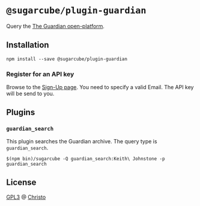 # `@sugarcube/plugin-guardian`

Query the [The Guardian open-platform](http://open-platform.theguardian.com/).

## Installation

```
npm install --save @sugarcube/plugin-guardian
```

### Register for an API key

Browse to the
[Sign-Up page](https://bonobo.capi.gutools.co.uk/register/developer). You need
to specify a valid Email. The API key will be send to you.

## Plugins

### `guardian_search`

This plugin searches the Guardian archive. The query type is
`guardian_search`.

```
$(npm bin)/sugarcube -Q guardian_search:Keith\ Johnstone -p guardian_search
```

## License

[GPL3](./LICENSE) @ [Christo](christo@cryptodrunks.net)
